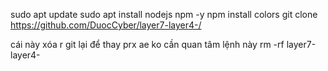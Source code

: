 sudo apt update
sudo apt install nodejs npm -y
npm install colors
git clone https://github.com/DuocCyber/layer7-layer4-/

 
 
 cái này xóa r git lại để thay prx ae ko cần quan tâm lệnh này rm -rf layer7-layer4-

